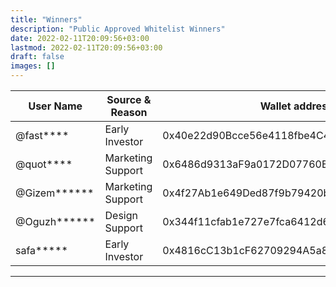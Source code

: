 ```yaml
---
title: "Winners"
description: "Public Approved Whitelist Winners"
date: 2022-02-11T20:09:56+03:00
lastmod: 2022-02-11T20:09:56+03:00
draft: false
images: []
---
```

<div class="table-responsive">

| **User Name** | **Source & Reason** | **Wallet address**                         |
|---------------|---------------------|--------------------------------------------|
| @fast****     | Early Investor      | 0x40e22d90Bcce56e4118fbe4C4404481d3B752bD2 |
| @quot****     | Marketing Support   | 0x6486d9313aF9a0172D07760ED309EA608b16c97e |
| @Gizem******  | Marketing Support   | 0x4f27Ab1e649Ded87f9b79420b11B7c68d08E9432 |
| @Oguzh******  | Design Support      | 0x344f11cfab1e727e7fca6412d6d8d4b6eaa45c71 |
| safa*****     | Early Investor      | 0x4816cC13b1cF62709294A5a833BEc5d045De7EAC |

</div>

------------
